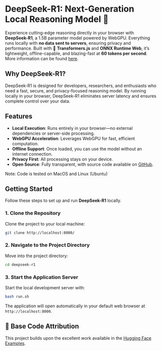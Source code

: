 
# DeepSeek-R1: Next-Generation Local Reasoning Model 🚀

Experience cutting-edge reasoning directly in your browser with **DeepSeek-R1**, a 1.5B parameter model powered by WebGPU. Everything runs locally with **no data sent to servers**, ensuring privacy and performance. Built with 🤗 **Transformers.js** and **ONNX Runtime Web**, it’s lightweight, offline-capable, and blazing-fast at **60 tokens per second**. More information can be found [here](https://github.com/deepseek-ai/DeepSeek-R1/blob/main/DeepSeek_R1.pdf).

## Why DeepSeek-R1?

DeepSeek-R1 is designed for developers, researchers, and enthusiasts who need a fast, secure, and privacy-focused reasoning model. By running locally in your browser, DeepSeek-R1 eliminates server latency and ensures complete control over your data.

## Features

- **Local Execution**: Runs entirely in your browser—no external dependencies or server-side processing.
- **WebGPU Acceleration**: Leverages WebGPU for fast, efficient computation.
- **Offline Support**: Once loaded, you can use the model without an internet connection.
- **Privacy First**: All processing stays on your device.
- **Open Source**: Fully transparent, with source code available on [GitHub](https://github.com/iamgmujtaba/deepseek-r1).

Note: Code is tested on MacOS and Linux (Ubuntu)

## Getting Started

Follow these steps to set up and run **DeepSeek-R1** locally.

### 1. Clone the Repository

Clone the project to your local machine:

```sh
git clone http://localhost:8000/
```

### 2️. Navigate to the Project Directory

Move into the project directory:

```sh
cd deepseek-r1
```


### 3. Start the Application Server

Start the local development server with:

```sh
bash run.sh
```

The application will open automatically in your default web browser at `http://localhost:8000`.


## 🔗 Base Code Attribution

This project builds upon the excellent work available in the [Hugging Face Examples](https://github.com/huggingface/transformers.js-examples).


